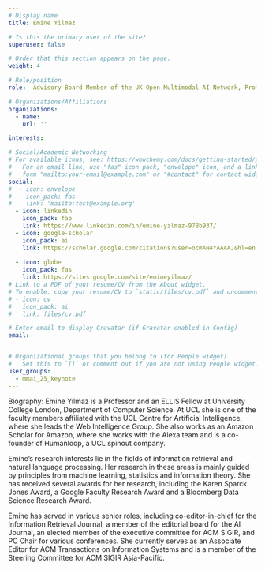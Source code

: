 ```yaml
---
# Display name
title: Emine Yilmaz

# Is this the primary user of the site?
superuser: false

# Order that this section appears on the page.
weight: 4

# Role/position
role:  Advisory Board Member of the UK Open Multimodal AI Network, Professor and EPSRC Fellow at University College London, and Amazon Scholar

# Organizations/Affiliations
organizations:
  - name:
    url: ''

interests:

# Social/Academic Networking
# For available icons, see: https://wowchemy.com/docs/getting-started/page-builder/#icons
#   For an email link, use "fas" icon pack, "envelope" icon, and a link in the
#   form "mailto:your-email@example.com" or "#contact" for contact widget.
social:
#  - icon: envelope
#    icon_pack: fas
#    link: 'mailto:test@example.org'
  - icon: linkedin
    icon_pack: fab
    link: https://www.linkedin.com/in/emine-yilmaz-978b937/
  - icon: google-scholar
    icon_pack: ai
    link: https://scholar.google.com/citations?user=ocmAN4YAAAAJ&hl=en
    
  - icon: globe
    icon_pack: fas
    link: https://sites.google.com/site/emineyilmaz/
# Link to a PDF of your resume/CV from the About widget.
# To enable, copy your resume/CV to `static/files/cv.pdf` and uncomment the lines below.
# - icon: cv
#   icon_pack: ai
#   link: files/cv.pdf

# Enter email to display Gravatar (if Gravatar enabled in Config)
email: 


# Organizational groups that you belong to (for People widget)
#   Set this to `[]` or comment out if you are not using People widget.
user_groups:
  - mmai_25_keynote
---
```

Biography: Emine Yilmaz is a Professor and an ELLIS Fellow at University College London, Department of Computer Science. At UCL she is one of the faculty members affiliated with the UCL Centre for Artificial Intelligence, where she leads the Web Intelligence Group. She also works as an Amazon Scholar for Amazon, where she works with the Alexa team and is a co-founder of Humanloop, a UCL spinout company.

Emine’s research interests lie in the fields of information retrieval and natural language processing. Her research in these areas is mainly guided by principles from machine learning, statistics and information theory. She has received several awards for her research, including the Karen Sparck Jones Award, a Google Faculty Research Award and a Bloomberg Data Science Research Award.

Emine has served in various senior roles, including co-editor-in-chief for the Information Retrieval Journal, a member of the editorial board for the AI Journal, an elected member of the executive committee for ACM SIGIR, and PC Chair for various conferences. She currently serves as an Associate Editor for ACM Transactions on Information Systems and is a member of the Steering Committee for ACM SIGIR Asia-Pacific.
